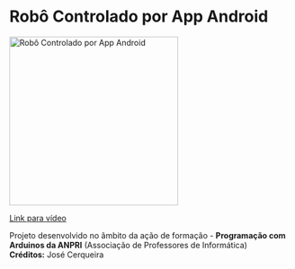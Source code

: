 # Robô Controlado por App Android

<a href="https://youtu.be/kODXp7NnkGs">
<img width="300" src="https://img.youtube.com/vi/kODXp7NnkGs/0.jpg" alt="Robô Controlado por App Android"/>
  <p>Link para vídeo</p>
</a>
<p>
  Projeto desenvolvido no âmbito da ação de formação - <b>Programação com Arduinos da ANPRI</b> (Associação de Professores de Informática)<br>
  <b>Créditos:</b> José Cerqueira
</p>
